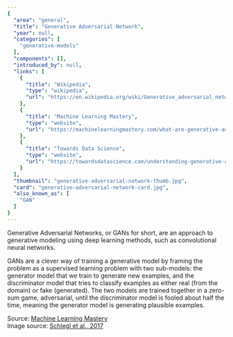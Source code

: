 ```yaml
---
{
  "area": "general",
  "title": "Generative Adversarial Network",
  "year": null,
  "categories": [
    "generative-models"
  ],
  "components": [],
  "introduced_by": null,
  "links": [
    {
      "title": "Wikipedia",
      "type": "wikipedia",
      "url": "https://en.wikipedia.org/wiki/Generative_adversarial_network"
    },
    {
      "title": "Machine Learning Mastery",
      "type": "website",
      "url": "https://machinelearningmastery.com/what-are-generative-adversarial-networks-gans/"
    },
    {
      "title": "Towards Data Science",
      "type": "website",
      "url": "https://towardsdatascience.com/understanding-generative-adversarial-networks-gans-cd6e4651a29"
    }
  ],
  "thumbnail": "generative-adversarial-network-thumb.jpg",
  "card": "generative-adversarial-network-card.jpg",
  "also_known_as": [
    "GAN"
  ]
}
---
```

Generative Adversarial Networks, or GANs for short, are an approach to generative modeling using deep learning methods, such as convolutional neural networks.  

GANs are a clever way of training a generative model by framing the problem as a supervised learning problem with two sub-models: the generator model that we train to generate new examples, and the discriminator model that tries to classify examples as either real (from the domain) or fake (generated). The two models are trained together in a zero-sum game, adversarial, until the discriminator model is fooled about half the time, meaning the generator model is generating plausible examples.  

Source: [Machine Learning Mastery](https://machinelearningmastery.com/what-are-generative-adversarial-networks-gans/)  
Image source: [Schlegl et al., 2017](https://arxiv.org/pdf/1703.05921.pdf)  
